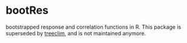 # bootRes

bootstrapped response and correlation functions in R. This package is superseded by [treeclim](https://github.com/cszang/bootRes), and is not maintained anymore.
